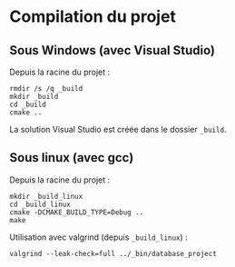 # Compilation du projet

## Sous Windows (avec Visual Studio)

Depuis la racine du projet :
```
rmdir /s /q _build
mkdir _build
cd _build
cmake ..
```
La solution Visual Studio est créée dans le dossier `_build`.

## Sous linux (avec gcc)

Depuis la racine du projet :
```
mkdir _build_linux
cd _build_linux
cmake -DCMAKE_BUILD_TYPE=Debug ..
make
```

Utilisation avec valgrind (depuis `_build_linux`) :
```
valgrind --leak-check=full ../_bin/database_project
```